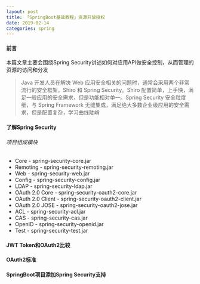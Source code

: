 ```yaml
---
layout: post
title: 「SpringBoot基础教程」资源开放授权
date: 2019-02-14
categories: spring
---
```



#### 前言

本篇文章主要会围绕Spring Security讲述如何对应用API做安全控制，从而管理的资源的访问和分发

>Java 开发人员在解决 Web 应用安全相关的问题时，通常会采用两个非常流行的安全框架，Shiro 和 Spring Security。Shiro 配置简单，上手快，满足一般应用的安全需求，但是功能相对单一。Spring Security 安全粒度细，与 Spring Framework 无缝集成，满足绝大多数企业级应用的安全需求，但是配置复杂，学习曲线陡峭

#### 了解Spring Security

###### 项目组成模块

* Core - spring-security-core.jar
* Remoting - spring-security-remoting.jar
* Web - spring-security-web.jar
* Config - spring-security-config.jar
* LDAP - spring-security-ldap.jar
* OAuth 2.0 Core - spring-security-oauth2-core.jar
* OAuth 2.0 Client - spring-security-oauth2-client.jar
* OAuth 2.0 JOSE - spring-security-oauth2-jose.jar
* ACL - spring-security-acl.jar
* CAS - spring-security-cas.jar
* OpenID - spring-security-openid.jar
* Test - spring-security-test.jar

#### JWT Token和OAuth2比较

#### OAuth2标准

#### SpringBoot项目添加Spring Security支持

